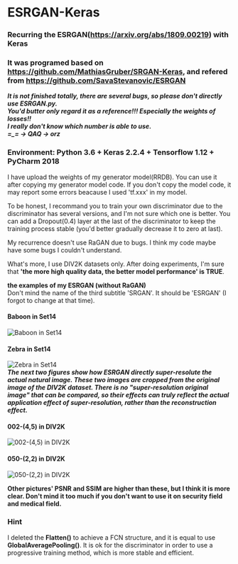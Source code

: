 # ESRGAN-Keras
### Recurring the ESRGAN(https://arxiv.org/abs/1809.00219) with Keras  
### It was programed based on https://github.com/MathiasGruber/SRGAN-Keras, and refered from https://github.com/SavaStevanovic/ESRGAN  

***It is not finished totally, there are several bugs, so please don't directly use ESRGAN.py.   
You'd butter only regard it as a reference!!! Especially the weights of losses!!  
I really don't know which number is able to use.  
=_= -> QAQ -> orz***

### Environment: Python 3.6 + Keras 2.2.4 + Tensorflow 1.12 + PyCharm 2018

I have upload the weights of my generator model(RRDB). You can use it after copying my generator model code. If you don't copy the model code, it may report some errors beacause I used 'tf.xxx' in my model.

To be honest, I recommand you to train your own discriminator due to the discriminator has several versions, and I'm not sure which one is better. You can add a Dropout(0.4) layer at the last of the discriminator to keep the training process stable (you'd better gradually decrease it to zero at last).

My recurrence doesn't use RaGAN due to bugs. I think my code maybe have some bugs I couldn't understand.

What's more, I use DIV2K datasets only. After doing experiments, I'm sure that **'the more high quality data, the better model performance' is TRUE**.

**the examples of my ESRGAN (without RaGAN)**  
Don't mind the name of the third subtitle 'SRGAN'. It should be 'ESRGAN' (I forgot to change at that time).
#### Baboon in Set14
![Baboon in Set14](https://github.com/fenghansen/ESRGAN-Keras/blob/master/img_001_SRF_4_HR-Epoch99000.png)  
#### Zebra in Set14
![Zebra in Set14](https://github.com/fenghansen/ESRGAN-Keras/blob/master/img_014_SRF_4_HR-Epoch99000.png)  
***The next two figures show how ESRGAN directly super-resolute the actual natural image. These two images are cropped from the original image of the DIV2K dataset. There is no "super-resolution original image" that can be compared, so their effects can truly reflect the actual application effect of super-resolution, rather than the reconstruction effect.***
#### 002-(4,5) in DIV2K
![002-(4,5) in DIV2K](https://github.com/fenghansen/ESRGAN-Keras/blob/master/2-(4,5).png)  
#### 050-(2,2) in DIV2K
![050-(2,2) in DIV2K](https://github.com/fenghansen/ESRGAN-Keras/blob/master/50-(2,2).png)  


**Other pictures' PSNR and SSIM are higher than these, but I think it is more clear. Don't mind it too much if you don't want to use it on security field and medical field.**  
  
### Hint
I deleted the **Flatten()** to achieve a FCN structure, and it is equal to use **GlobalAveragePooling()**. It is ok for the discriminator in order to use a progressive training method, which is more stable and efficient.
